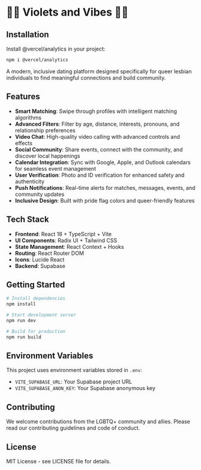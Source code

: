 # 🌈💜 Violets and Vibes 💜🌈
## Installation

Install @vercel/analytics in your project:

```bash
npm i @vercel/analytics
```
A modern, inclusive dating platform designed specifically for queer lesbian individuals to find meaningful connections and build community.

## Features

- **Smart Matching**: Swipe through profiles with intelligent matching algorithms
- **Advanced Filters**: Filter by age, distance, interests, pronouns, and relationship preferences
- **Video Chat**: High-quality video calling with advanced controls and effects
- **Social Community**: Share events, connect with the community, and discover local happenings
- **Calendar Integration**: Sync with Google, Apple, and Outlook calendars for seamless event management
- **User Verification**: Photo and ID verification for enhanced safety and authenticity
- **Push Notifications**: Real-time alerts for matches, messages, events, and community updates
- **Inclusive Design**: Built with pride flag colors and queer-friendly features

## Tech Stack

- **Frontend**: React 18 + TypeScript + Vite
- **UI Components**: Radix UI + Tailwind CSS
- **State Management**: React Context + Hooks
- **Routing**: React Router DOM
- **Icons**: Lucide React
- **Backend**: Supabase

## Getting Started

```bash
# Install dependencies
npm install

# Start development server
npm run dev

# Build for production
npm run build
```

## Environment Variables

This project uses environment variables stored in `.env`:

- `VITE_SUPABASE_URL`: Your Supabase project URL
- `VITE_SUPABASE_ANON_KEY`: Your Supabase anonymous key

## Contributing

We welcome contributions from the LGBTQ+ community and allies. Please read our contributing guidelines and code of conduct.

## License

MIT License - see LICENSE file for details.
